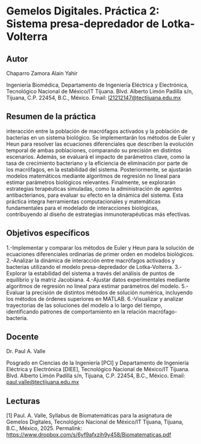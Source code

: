 

# Gemelos Digitales. Práctica 2: Sistema presa-depredador de Lotka-Volterra

## Autor
Chaparro Zamora Alain Yahir

Ingeniería Biomédica, Departamento de Ingeniería Eléctrica y Electrónica, Tecnológico Nacional de México/IT Tijuana. Blvd. Alberto Limón Padilla s/n, Tijuana, C.P. 22454, B.C., México. Email: l21212147@tectijuana.edu.mx

## Resumen de la práctica
interacción entre la población de macrófagos activados y la población de bacterias en un sistema biológico. Se implementarán los métodos de Euler y Heun para resolver las ecuaciones diferenciales que describen la evolución temporal de ambas poblaciones, comparando su precisión en distintos escenarios. Además, se evaluará el impacto de parámetros clave, como la tasa de crecimiento bacteriano y la eficiencia de eliminación por parte de los macrófagos, en la estabilidad del sistema. Posteriormente, se ajustarán modelos matemáticos mediante algoritmos de regresión no lineal para estimar parámetros biológicos relevantes. Finalmente, se explorarán estrategias terapéuticas simuladas, como la administración de agentes antibacterianos, para evaluar su efecto en la dinámica del sistema. Esta práctica integra herramientas computacionales y matemáticas fundamentales para el modelado de interacciones biológicas, contribuyendo al diseño de estrategias inmunoterapéuticas más efectivas.

## Objetivos específicos
1.-Implementar y comparar los métodos de Euler y Heun para la solución de ecuaciones diferenciales ordinarias de primer orden en modelos biológicos.
2.-Analizar la dinámica de interacción entre macrófagos activados y bacterias utilizando el modelo presa-depredador de Lotka-Volterra.
3.-Explorar la estabilidad del sistema a través del análisis de puntos de equilibrio y la matriz Jacobiana.
4.-Ajustar datos experimentales mediante algoritmos de regresión no lineal para estimar parámetros del modelo.
5.-Evaluar la precisión de distintos métodos de solución numérica, incluyendo los métodos de órdenes superiores en MATLAB.
6.-Visualizar y analizar trayectorias de las soluciones del modelo a lo largo del tiempo, identificando patrones de comportamiento en la relación macrófago-bacteria.

## Docente
Dr. Paul A. Valle

Posgrado en Ciencias de la Ingeniería [PCI] y Departamento de Ingeniería Eléctrica y Electrónica [DIEE], Tecnológico Nacional de México/IT Tijuana. Blvd. Alberto Limón Padilla s/n, Tijuana, C.P. 22454, B.C., México. Email: paul.valle@tectijuana.edu.mx

## Lecturas
[1] Paul. A. Valle, Syllabus de Biomatemáticas para la asignatura de Gemelos Digitales, Tecnológico Nacional de México/IT Tijuana, Tijuana, B.C., México, 2025. Permalink: https://www.dropbox.com/s/6yf9afxzih9y458/Biomatematicas.pdf


